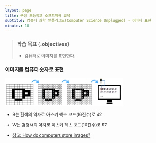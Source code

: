 ```yaml
---
layout: page
title: 구성 초등학교 소프트웨어 교육
subtitle: 컴퓨터 과학 언플러그드(Computer Science Unplugged) - 이미지 표현
minutes: 10
---
```


> ### 학습 목표 {.objectives}
>
> *  컴퓨터로 이미지를 표현한다.


### 이미지를 컴퓨터 숫자로 표현

<img src="fig/ct-unplugged-image.png" width="77%" alt="가상화 툴체인" />

- B는 흰색의 약자로 아스키 헥스 코드(16진수)로 42
- W는 검정색의 약자로 아스키 헥스 코드(16진수)로 57

- [참고: How do computers store images?](https://www.youtube.com/watch?v=EXZWHumclx0)